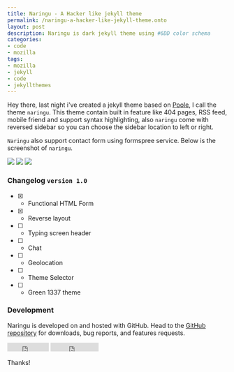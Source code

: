 ```yaml
---
title: Naringu - A Hacker like jekyll theme
permalink: /naringu-a-hacker-like-jekyll-theme.onto
layout: post
description: Naringu is dark jekyll theme using #6DD color schema
categories:
- code
- mozilla
tags:
- mozilla
- jekyll
- code
- jekyllthemes
---
```


Hey there, last night i've created a jekyll theme based on [Poole](http://getpoole.com), I call the theme `naringu`. This theme contain built in feature like 404 pages, RSS feed, mobile friend and support syntax highlighting, also `naringu` come with reversed sidebar so you can choose the sidebar location to left or right.

`Naringu` also support contact form using formspree service. Below is the screenshot of `naringu`.

![ ]({{site.baseurl}}images/screenshot-1.png  "2")
![]({{site.baseurl}}images/screenshot-2.png) 
![]({{site.baseurl}}images/screenshot-4.png) 

### Changelog `version 1.0`

- [x] - Functional HTML Form
- [x] - Reverse layout
- [ ] - Typing screen header
- [ ] - Chat
- [ ] - Geolocation
- [ ] - Theme Selector 
- [ ] - Green 1337 theme

### Development

Naringu is developed on and hosted with GitHub. Head to the <a href="https://github.com/ariestiyansyah/naringu">GitHub repository</a> for downloads, bug reports, and features requests.


<iframe src="http://ghbtns.com/github-btn.html?user=ariestiyansyah&repo=naringu&type=fork&count=true" allowtransparency="true" frameborder="0" scrolling="0" width="95" height="20"></iframe>
<iframe src="http://ghbtns.com/github-btn.html?user=ariestiyansyah&repo=naringu&type=watch&count=true" allowtransparency="true" frameborder="0" scrolling="0" width="110" height="20"></iframe>

Thanks!
